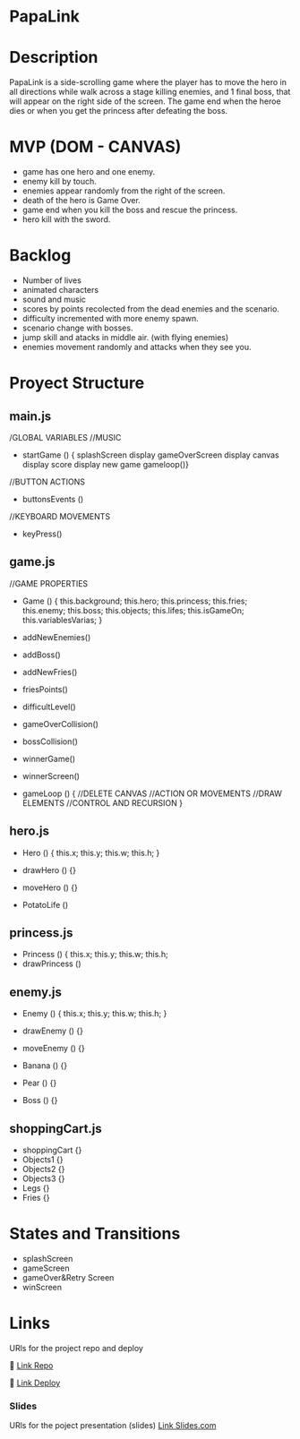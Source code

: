 # PapaLink


# Description

PapaLink is a side-scrolling game where the player has to move the hero in all directions while walk across a stage killing enemies, and 1 final boss, that will appear on the right side of the screen. The game end when the heroe dies or when you get the princess after defeating the boss.

# MVP (DOM - CANVAS)

- game has one hero and one enemy.
- enemy kill by touch.
- enemies appear randomly from the right of the screen.
- death of the hero is Game Over.
- game end when you kill the boss and rescue the princess.
- hero kill with the sword.

# Backlog

- Number of lives
- animated characters
- sound and music
- scores by points recolected from the dead enemies and the scenario.
- difficulty incremented with more enemy spawn.
- scenario change with bosses.
- jump skill and atacks in middle air. (with flying enemies)
- enemies movement randomly and attacks when they see you.

# Proyect Structure



## main.js

/GLOBAL VARIABLES
//MUSIC
- startGame () {
    splashScreen display
	gameOverScreen display
    canvas display
    score display
    new game 
    gameloop()}

//BUTTON ACTIONS
- buttonsEvents ()

//KEYBOARD MOVEMENTS
 - keyPress()

## game.js

//GAME PROPERTIES
- Game () {
    this.background;
    this.hero;
    this.princess;
    this.fries;
    this.enemy;
    this.boss;
    this.objects;
    this.lifes;
    this.isGameOn;
    this.variablesVarias;
}

- addNewEnemies()
- addBoss()
- addNewFries()
- friesPoints()
- difficultLevel()
- gameOverCollision()
- bossCollision()
- winnerGame()
- winnerScreen()
- gameLoop () {
//DELETE CANVAS
//ACTION OR MOVEMENTS
//DRAW ELEMENTS
//CONTROL AND RECURSION
}

## hero.js 

- Hero () {
    this.x;
    this.y;
    this.w;
    this.h;
}
- drawHero () {}
- moveHero () {}

- PotatoLife ()

## princess.js

- Princess () {
    this.x;
    this.y;
    this.w;
    this.h;
- drawPrincess ()

## enemy.js

- Enemy () {
    this.x;
    this.y;
    this.w;
    this.h;
}
- drawEnemy () {}
- moveEnemy () {}

- Banana () {}
- Pear () {}
- Boss () {}

## shoppingCart.js

- shoppingCart {}
- Objects1 {}
- Objects2 {}
- Objects3 {}
- Legs {}
- Fries {}

# States and Transitions

- splashScreen
- gameScreen
- gameOver&Retry Screen
- winScreen


# Links 
URls for the project repo and deploy

🔗 [Link Repo](https://github.com/anajover/PapaLink.git)

🚀 [Link Deploy](https://papalink.netlify.app)

### Slides
URls for the poject presentation (slides)
[Link Slides.com](https://docs.google.com/presentation/d/1draQVAJFNMBFAtKIaCCEiFc8Tu036Su-kaKthSWnd-Q/edit?usp=sharing)
